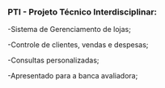 ### PTI - Projeto Técnico Interdisciplinar:

-Sistema de Gerenciamento de lojas;

-Controle de clientes, vendas e despesas;

-Consultas personalizadas;

-Apresentado para a banca avaliadora;
